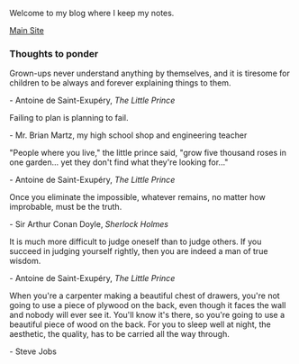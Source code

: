 Welcome to my blog where I keep my notes.

[Main Site](https://lienzhuzhu.github.io/ "Lien's main site")


### Thoughts to ponder

Grown-ups never understand anything by themselves, and it is tiresome for children to be always and forever explaining things to them.

\- Antoine de Saint-Exup&eacute;ry, _The Little Prince_

Failing to plan is planning to fail.

\- Mr. Brian Martz, my high school shop and engineering teacher

"People where you live," the little prince said, "grow five thousand roses in one garden... yet they don't find what they're looking for..."

\- Antoine de Saint-Exup&eacute;ry, _The Little Prince_

Once you eliminate the impossible, whatever remains, no matter how improbable, must be the truth.

\- Sir Arthur Conan Doyle, _Sherlock Holmes_

It is much more difficult to judge oneself than to judge others. If you succeed in judging yourself rightly, then you are indeed a man of true wisdom.

\- Antoine de Saint-Exup&eacute;ry, _The Little Prince_

When you're a carpenter making a beautiful chest of drawers, you're not going to use a piece of plywood on the back, even though it faces the wall and nobody will ever see it. You'll know it's there, so you're going to use a beautiful piece of wood on the back. For you to sleep well at night, the aesthetic, the quality, has to be carried all the way through.

\- Steve Jobs
